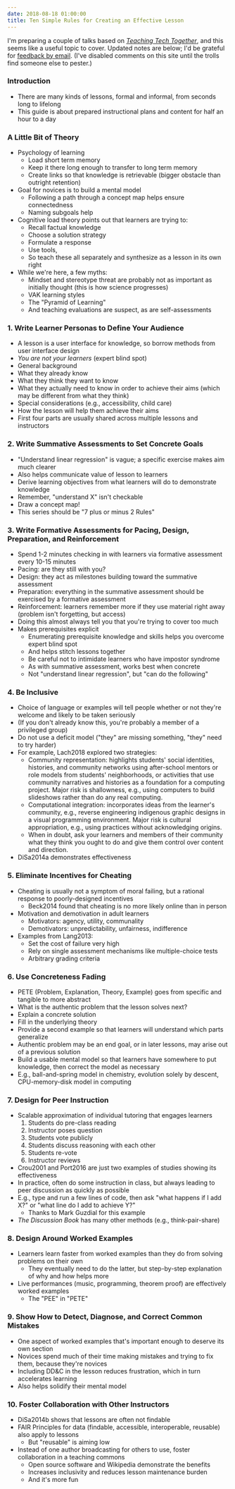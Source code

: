 ```yaml
---
date: 2018-08-18 01:00:00
title: Ten Simple Rules for Creating an Effective Lesson
---
```


I'm preparing a couple of talks based on *[Teaching Tech Together](http://teachtogether.tech)*,
and this seems like a useful topic to cover.
Updated notes are below;
I'd be grateful for [feedback by email](mailto:gvwilson@third-bit.com).
(I've disabled comments on this site until the trolls find someone else to pester.)

### Introduction

-   There are many kinds of lessons, formal and informal, from seconds long to lifelong
-   This guide is about prepared instructional plans and content for half an hour to a day

### A Little Bit of Theory

-   Psychology of learning
    -   Load short term memory
    -   Keep it there long enough to transfer to long term memory
    -   Create links so that knowledge is retrievable (bigger obstacle than outright retention)
-   Goal for novices is to build a mental model
    -   Following a path through a concept map helps ensure connectedness
    -   Naming subgoals help
-   Cognitive load theory points out that learners are trying to:
    -   Recall factual knowledge
    -   Choose a solution strategy
    -   Formulate a response
    -   Use tools,
    -   So teach these all separately and synthesize as a lesson in its own right
-   While we're here, a few myths:
    -   Mindset and stereotype threat are probably not as important as initially thought (this is how science progresses)
    -   VAK learning styles
    -   The "Pyramid of Learning"
    -   And teaching evaluations are suspect, as are self-assessments

### 1. Write Learner Personas to Define Your Audience

-   A lesson is a user interface for knowledge, so borrow methods from user interface design
-   *You are not your learners* (expert blind spot)
-   General background
-   What they already know
-   What they think they want to know
-   What they actually need to know in order to achieve their aims (which may be different from what they think)
-   Special considerations (e.g., accessibility, child care)
-   How the lesson will help them achieve their aims
-   First four parts are usually shared across multiple lessons and instructors

### 2. Write Summative Assessments to Set Concrete Goals

-   "Understand linear regression" is vague; a specific exercise makes aim much clearer
-   Also helps communicate value of lesson to learners
-   Derive learning objectives from what learners will do to demonstrate knowledge
-   Remember, "understand X" isn't checkable
-   Draw a concept map!
-   This series should be "7 plus or minus 2 Rules"

### 3. Write Formative Assessments for Pacing, Design, Preparation, and Reinforcement

-   Spend 1-2 minutes checking in with learners via formative assessment every 10-15 minutes
-   Pacing: are they still with you?
-   Design: they act as milestones building toward the summative assessment
-   Preparation: everything in the summative assessment should be exercised by a formative assessment
-   Reinforcement: learners remember more if they use material right away (problem isn't forgetting, but access)
-   Doing this almost always tell you that you're trying to cover too much
-   Makes prerequisites explicit
    -   Enumerating prerequisite knowledge and skills helps you overcome expert blind spot
    -   And helps stitch lessons together
    -   Be careful not to intimidate learners who have impostor syndrome
    -   As with summative assessment, works best when concrete
    -   Not "understand linear regression", but "can do the following"

### 4. Be Inclusive

-   Choice of language or examples will tell people whether or not they're welcome and likely to be taken seriously
-   (If you don't already know this, you're probably a member of a privileged group)
-   Do not use a deficit model ("they" are missing something, "they" need to try harder)
-   For example, Lach2018 explored two strategies:
    -   Community representation: highlights students' social identities,
        histories, and community networks using after-school mentors or role
        models from students' neighborhoods, or activities that use
        community narratives and histories as a foundation for a computing
        project.  Major risk is shallowness, e.g., using computers to build
        slideshows rather than do any real computing.
    -   Computational integration: incorporates ideas from the learner's
        community, e.g., reverse engineering indigenous graphic designs in a
        visual programming environment.  Major risk is cultural appropriation,
        e.g., using practices without acknowledging origins.
    -   When in doubt, ask your learners and members of their community what
        they think you ought to do and give them control over content and
        direction.
-   DiSa2014a demonstrates effectiveness

### 5. Eliminate Incentives for Cheating

-   Cheating is usually not a symptom of moral failing, but a rational response to poorly-designed incentives
    -   Beck2014 found that cheating is no more likely online than in person
-   Motivation and demotivation in adult learners
    -   Motivators: agency, utility, communality
    -   Demotivators: unpredictability, unfairness, indifference
-   Examples from Lang2013:
    -   Set the cost of failure very high
    -   Rely on single assessment mechanisms like multiple-choice tests
    -   Arbitrary grading criteria

### 6. Use Concreteness Fading

-   PETE (Problem, Explanation, Theory, Example) goes from specific and tangible to more abstract
-   What is the authentic problem that the lesson solves next?
-   Explain a concrete solution
-   Fill in the underlying theory
-   Provide a second example so that learners will understand which parts generalize
-   Authentic problem may be an end goal, or in later lessons, may arise out of a previous solution
-   Build a usable mental model so that learners have somewhere to put knowledge, then correct the model as necessary
-   E.g., ball-and-spring model in chemistry, evolution solely by descent, CPU-memory-disk model in computing

### 7. Design for Peer Instruction

-   Scalable approximation of individual tutoring that engages learners
    1.  Students do pre-class reading
    2.  Instructor poses question
    3.  Students vote publicly
    4.  Students discuss reasoning with each other
    5.  Students re-vote
    6.  Instructor reviews
-   Crou2001 and Port2016 are just two examples of studies showing its effectiveness
-   In practice, often do some instruction in class, but always leading to peer discussion as quickly as possible
-   E.g., type and run a few lines of code, then ask "what happens if I add X?" or "what line do I add to achieve Y?"
    -   Thanks to Mark Guzdial for this example
-   *The Discussion Book* has many other methods (e.g., think-pair-share)

### 8. Design Around Worked Examples

-   Learners learn faster from worked examples than they do from solving problems on their own
    -   They eventually need to do the latter, but step-by-step explanation of why and how helps more
-   Live performances (music, programming, theorem proof) are effectively worked examples
    -   The "PEE" in "PETE"

### 9. Show How to Detect, Diagnose, and Correct Common Mistakes

-   One aspect of worked examples that's important enough to deserve its own section
-   Novices spend much of their time making mistakes and trying to fix them, because they're novices
-   Including DD&C in the lesson reduces frustration, which in turn accelerates learning
-   Also helps solidify their mental model

### 10. Foster Collaboration with Other Instructors

-   DiSa2014b shows that lessons are often not findable
-   FAIR Principles for data (findable, accessible, interoperable, reusable) also apply to lessons
    -   But "reusable" is aiming low
-   Instead of one author broadcasting for others to use, foster collaboration in a teaching commons
    -   Open source software and Wikipedia demonstrate the benefits
    -   Increases inclusivity and reduces lesson maintenance burden
    -   And it's more fun
